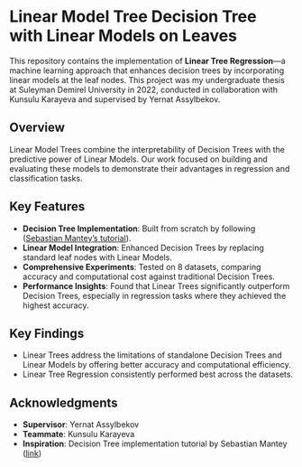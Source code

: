 # Linear Model Tree Decision Tree with Linear Models on Leaves

This repository contains the implementation of **Linear Tree Regression**—a machine learning approach that enhances decision trees by incorporating linear models at the leaf nodes. This project was my undergraduate thesis at Suleyman Demirel University in 2022, conducted in collaboration with Kunsulu Karayeva and supervised by Yernat Assylbekov.

## Overview  

Linear Model Trees combine the interpretability of Decision Trees with the predictive power of Linear Models. Our work focused on building and evaluating these models to demonstrate their advantages in regression and classification tasks.

## Key Features  
- **Decision Tree Implementation**: Built from scratch by following ([Sebastian Mantey’s tutorial](https://www.youtube.com/watch?v=y6DmpG_PtN0&list=PLPOTBrypY74xS3WD0G_uzqPjCQfU6IRK-)).  
- **Linear Model Integration**: Enhanced Decision Trees by replacing standard leaf nodes with Linear Models.  
- **Comprehensive Experiments**: Tested on 8 datasets, comparing accuracy and computational cost against traditional Decision Trees.  
- **Performance Insights**: Found that Linear Trees significantly outperform Decision Trees, especially in regression tasks where they achieved the highest accuracy.  

## Key Findings  
- Linear Trees address the limitations of standalone Decision Trees and Linear Models by offering better accuracy and computational efficiency.  
- Linear Tree Regression consistently performed best across the datasets.  


## Acknowledgments  
- **Supervisor**: Yernat Assylbekov  
- **Teammate**: Kunsulu Karayeva  
- **Inspiration**: Decision Tree implementation tutorial by Sebastian Mantey ([link](https://www.youtube.com/watch?v=y6DmpG_PtN0&list=PLPOTBrypY74xS3WD0G_uzqPjCQfU6IRK-))  
